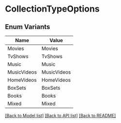 # CollectionTypeOptions

## Enum Variants

| Name | Value |
|---- | -----|
| Movies | Movies |
| TvShows | TvShows |
| Music | Music |
| MusicVideos | MusicVideos |
| HomeVideos | HomeVideos |
| BoxSets | BoxSets |
| Books | Books |
| Mixed | Mixed |


[[Back to Model list]](../README.md#documentation-for-models) [[Back to API list]](../README.md#documentation-for-api-endpoints) [[Back to README]](../README.md)


